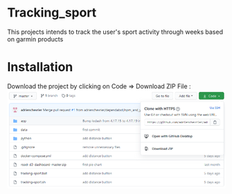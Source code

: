 # Tracking_sport
This projects intends to track the user's sport activity through weeks based on garmin products

# Installation
Download the project by clicking on Code => Download ZIP File :
![Alt text](https://github.com/adrienchevrier/adrienchevrier-tracking_sport/blob/master/images/download.PNG?raw=true)
